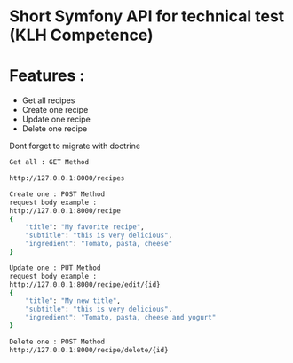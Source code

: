 # Short Symfony API for technical test (KLH Competence)

# Features :

  - Get all recipes
  - Create one recipe
  - Update one recipe
  - Delete one recipe

Dont forget to migrate with doctrine 
```sh
Get all : GET Method

http://127.0.0.1:8000/recipes

Create one : POST Method
request body example :
http://127.0.0.1:8000/recipe
{
	"title": "My favorite recipe",
    "subtitle": "this is very delicious",
    "ingredient": "Tomato, pasta, cheese"
}

Update one : PUT Method
request body example :
http://127.0.0.1:8000/recipe/edit/{id}
{
	"title": "My new title",
    "subtitle": "this is very delicious",
    "ingredient": "Tomato, pasta, cheese and yogurt"
}

Delete one : POST Method
http://127.0.0.1:8000/recipe/delete/{id}